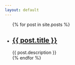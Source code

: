 ```yaml
---
layout: default
---
```


<div id="main" class="clearfix">
  <ul class="artical-list">
    {% for post in site.posts %}
      <li>
        <h2>
          <a href="{{ post.url}}">{{ post.title }}</a>
        </h2>
        <div class="title-desc">{{ post.description }}</div>
      </li>
      {% endfor %}
  </ul>
</div>